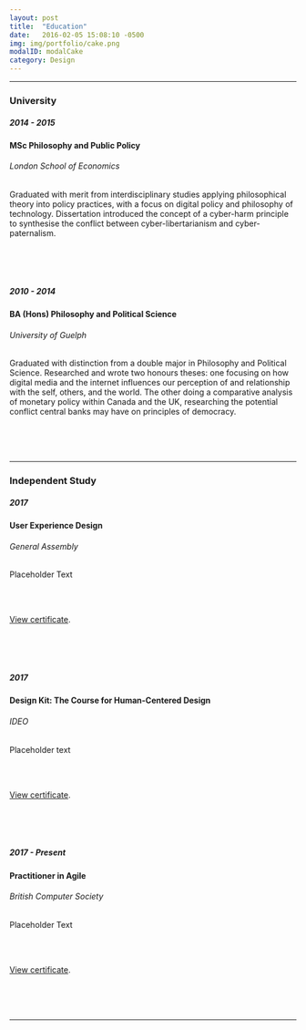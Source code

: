 ```yaml
---
layout: post
title:  "Education"
date:   2016-02-05 15:08:10 -0500
img: img/portfolio/cake.png
modalID: modalCake
category: Design
---
```

<section class="grid">
      <hr>
      <div class="col lg-3 md-12 sm-12 section-title" align="left">
        <h3>University</h3>
      </div>
      <div class="col lg-3 md-4 sm-12" align="left">
        <h5>2014 - 2015</h5>
      </div>
      <div class="col lg-6 md-8 sm-12" align="left">
        <h4>MSc Philosophy and Public Policy</h4>
        <h6>London School of Economics</h6>
        <p>Graduated with merit from interdisciplinary studies applying philosophical theory into policy practices, with a focus on digital policy and philosophy of technology. Dissertation introduced the concept of a cyber-harm principle to synthesise the conflict between cyber-libertarianism and cyber-paternalism.
</p>
      <br> <br> <br>
      </div>
      <div class="col lg-3 md-4 sm-12" align="left">
        <h5>2010 - 2014</h5>
      </div>
      <div class="col lg-6 md-8 sm-12" align="left">
        <h4>BA (Hons) Philosophy and Political Science</h4>
        <h6>University of Guelph</h6>
        <p>Graduated with distinction from a double major in Philosophy and Political Science. Researched and wrote two honours theses: one focusing on how digital media and the internet influences our perception of and relationship with the self, others, and the world. The other doing a comparative analysis of monetary policy within Canada and the UK, researching the potential conflict central banks may have on principles of democracy. 
</p>
      <br> <br> <br>
      </div>
<hr width="100%" align="center">
      <div class="col lg-3 md-12 sm-12 section-title" align="left">
        <h3>Independent Study</h3>
      </div>
  <div class="col lg-3 md-4 sm-12" align="left">
        <h5>2017</h5>
      </div>
      <div class="col lg-6 md-8 sm-12" align="left">
        <h4>User Experience Design</h4>
        <h6>General Assembly</h6>
        <p>Placeholder Text
</p>
        <br><br>
        <p><a href="/docs/GA-UXD-Certificate.pdf" target="_blank">View certificate</a>.</p>
      <br> <br> <br>
      </div>
      <div class="col lg-3 md-4 sm-12" align="left">
        <h5>2017</h5>
      </div>
      <div class="col lg-6 md-8 sm-12" align="left">
        <h4>Design Kit: The Course for Human-Centered Design</h4>
        <h6>IDEO</h6>
        <p>Placeholder text
</p>
        <br><br>
        <p><a href="/docs/IDEO-HCD-Certificate.pdf" target="_blank">View certificate</a>.</p>
      <br> <br> <br>
      <div class="col lg-3 md-4 sm-12" align="left">
        <h5>2017 - Present</h5>
      </div>
      <div class="col lg-6 md-8 sm-12" align="left">
        <h4>Practitioner in Agile</h4>
        <h6>British Computer Society</h6>
        <p>Placeholder Text</p>
        <br><br>
        <p><a href="/docs/Agile-Practitioner.pdf" target="_blank">View certificate</a>.</p>
        <br> <br> <br>
      </div>
<hr width="100%" align="center">

